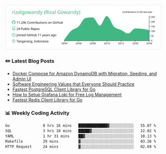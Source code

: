 ![profile-details](profile-summary-card-output/vue/0-profile-details.svg)

### :pencil2: Latest Blog Posts
<!-- BLOG-POST-LIST:START -->
- [Docker Compose for Amazon DynamoDB with Migration, Seeding, and Admin UI](https://medium.com/geekculture/docker-compose-for-amazon-dynamodb-with-migration-seeding-and-admin-ui-db11a348cc6a?source=rss-5763b0f1aba6------2)
- [Software Engineering Values that Everyone Should Practice](https://levelup.gitconnected.com/software-engineering-values-that-everyone-should-practice-c980d00cd103?source=rss-5763b0f1aba6------2)
- [Fastest PostgreSQL Client Library for Go](https://levelup.gitconnected.com/fastest-postgresql-client-library-for-go-579fa97909fb?source=rss-5763b0f1aba6------2)
- [How to Setup Grafana Loki for Free Log Management](https://levelup.gitconnected.com/how-to-setup-grafana-loki-for-free-log-management-ceb60558503c?source=rss-5763b0f1aba6------2)
- [Fastest Redis Client Library for Go](https://levelup.gitconnected.com/fastest-redis-client-library-for-go-7993f618f5ab?source=rss-5763b0f1aba6------2)
<!-- BLOG-POST-LIST:END -->

### 📊 Weekly Coding Activity
<!--START_SECTION:waka-->

```txt
Go               8 hrs 16 mins   █████████████▓░░░░░░░░░░░   55.07 %
SQL              3 hrs 18 mins   █████▓░░░░░░░░░░░░░░░░░░░   22.02 %
YAML             1 hr 31 mins    ██▓░░░░░░░░░░░░░░░░░░░░░░   10.13 %
Makefile         29 mins         ▓░░░░░░░░░░░░░░░░░░░░░░░░   03.26 %
HTTP Request     24 mins         ▓░░░░░░░░░░░░░░░░░░░░░░░░   02.69 %
```

<!--END_SECTION:waka-->
